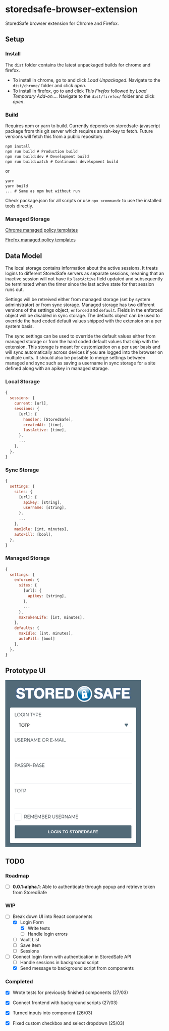 # storedsafe-browser-extension

StoredSafe browser extension for Chrome and Firefox.

## Setup

### Install
The `dist` folder contains the latest unpackaged builds for chrome and firefox.
- To install in chrome, go to [](chrome://extensions) and click *Load Unpackaged*. Navigate to the `dist/chrome/` folder and click *open*.
- To install in firefox, go to [](about:debugging) and click *This Firefox* followed by *Load Temporary Add-on...*. Navigate to the `dist/firefox/` folder and click *open*.

### Build
Requires npm or yarn to build. Currently depends on storedsafe-javascript package from this git server which requires an ssh-key to fetch. Future versions will fetch this from a public repository.

```
npm install
npm run build # Production build
npm run build:dev # Development build
npm run build:watch # Continuous development build
```

or

```
yarn
yarn build
... # Same as npm but without run
```

Check package.json for all scripts or use `npx <command>` to use the installed tools directly.

### Managed Storage
[Chrome managed policy templates](https://www.chromium.org/administrators/policy-templates)

[Firefox managed policy templates](https://developer.mozilla.org/en-US/docs/Mozilla/Add-ons/WebExtensions/Native_manifests#Managed_storage_manifests)

## Data Model
  The local storage contains information about the active sessions. It treats logins to different StoredSafe servers as separate sessions, meaning that an inactive session will not have its `lastActive` field updated and subsequently be terminated when the timer since the last active state for that session runs out.

  Settings will be retreived either from managed storage (set by system administrator) or from sync storage.
Managed storage has two different versions of the settings object; `enforced` and `default`.
  Fields in the enforced object will be disabled in sync storage. The defaults object can be used to override the hard coded default values shipped with the extension on a per system basis.

  The sync settings can be used to override the default values either from managed storage or from the hard coded default values that ship with the extension. This storage is meant for customization on a per user basis and will sync automatically across devices if you are logged into the browser on multiple units.
  It should also be possible to merge settings between managed and sync such as saving a username in sync storage for a site defined along with an apikey in managed storage.

### Local Storage
```javascript
{
  sessions: {
    current: [url],
    sessions: {
      [url]: {
        handler: [StoredSafe],
        createdAt: [time],
        lastActive: [time],
      },
      ...
    },
  },
}
```

### Sync Storage
```javascript
{
  settings: {
    sites: {
      [url]: {
        apikey: [string],
        username: [string],
      },
      ...
    },
    maxIdle: [int, minutes],
    autoFill: [bool],
  },
}
```

### Managed Storage
```javascript
{
  settings: {
    enforced: {
      sites: {
        [url]: {
          apikey: [string],
        },
        ...
      },
      maxTokenLife: [int, minutes],
    },
    defaults: {
      maxIdle: [int, minutes],
      autoFill: [bool]
    },
  },
}
```

## Prototype UI
![GIF of login form interaction](graphics/preview_login.gif?raw=true)

## TODO

### Roadmap
- [ ] **0.0.1-alpha.1**: Able to authenticate through popup and retrieve token from StoredSafe

### WIP
- [ ] Break down UI into React components
  - [x] Login Form
    - [x] Write tests
    - [ ] Handle login errors
  - [ ] Vault List
  - [ ] Save Item
  - [ ] Sessions
- [ ] Connect login form with authentication in StoredSafe API
  - [ ] Handle sessions in background script
  - [x] Send message to background script from components

### Completed
- [x] Wrote tests for previously finished components (27/03)
- [x] Connect frontend with background scripts (27/03)
- [x] Turned inputs into component (26/03)
- [x] Fixed custom checkbox and select dropdown (25/03)

